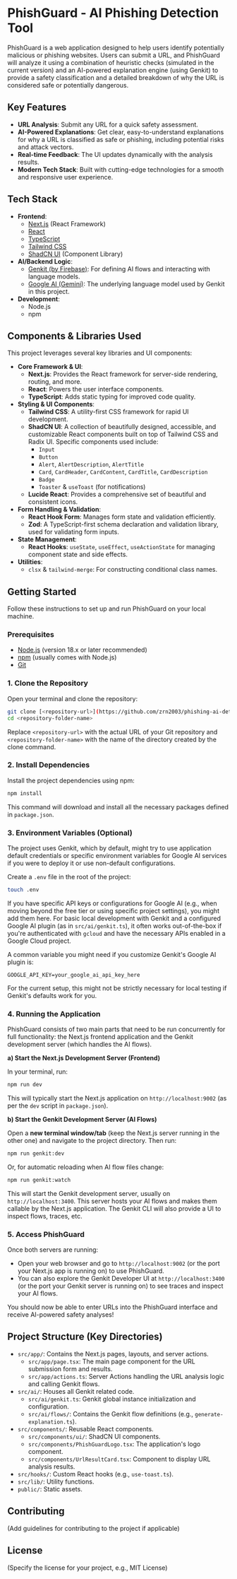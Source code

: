 
# PhishGuard - AI Phishing Detection Tool

PhishGuard is a web application designed to help users identify potentially malicious or phishing websites. Users can submit a URL, and PhishGuard will analyze it using a combination of heuristic checks (simulated in the current version) and an AI-powered explanation engine (using Genkit) to provide a safety classification and a detailed breakdown of why the URL is considered safe or potentially dangerous.

## Key Features

*   **URL Analysis**: Submit any URL for a quick safety assessment.
*   **AI-Powered Explanations**: Get clear, easy-to-understand explanations for why a URL is classified as safe or phishing, including potential risks and attack vectors.
*   **Real-time Feedback**: The UI updates dynamically with the analysis results.
*   **Modern Tech Stack**: Built with cutting-edge technologies for a smooth and responsive user experience.

## Tech Stack

*   **Frontend**:
    *   [Next.js](https://nextjs.org/) (React Framework)
    *   [React](https://reactjs.org/)
    *   [TypeScript](https://www.typescriptlang.org/)
    *   [Tailwind CSS](https://tailwindcss.com/)
    *   [ShadCN UI](https://ui.shadcn.com/) (Component Library)
*   **AI/Backend Logic**:
    *   [Genkit (by Firebase)](https://firebase.google.com/docs/genkit): For defining AI flows and interacting with language models.
    *   [Google AI (Gemini)](https://ai.google.dev/): The underlying language model used by Genkit in this project.
*   **Development**:
    *   Node.js
    *   npm

## Components & Libraries Used

This project leverages several key libraries and UI components:

*   **Core Framework & UI**:
    *   **Next.js**: Provides the React framework for server-side rendering, routing, and more.
    *   **React**: Powers the user interface components.
    *   **TypeScript**: Adds static typing for improved code quality.
*   **Styling & UI Components**:
    *   **Tailwind CSS**: A utility-first CSS framework for rapid UI development.
    *   **ShadCN UI**: A collection of beautifully designed, accessible, and customizable React components built on top of Tailwind CSS and Radix UI. Specific components used include:
        *   `Input`
        *   `Button`
        *   `Alert`, `AlertDescription`, `AlertTitle`
        *   `Card`, `CardHeader`, `CardContent`, `CardTitle`, `CardDescription`
        *   `Badge`
        *   `Toaster` & `useToast` (for notifications)
    *   **Lucide React**: Provides a comprehensive set of beautiful and consistent icons.
*   **Form Handling & Validation**:
    *   **React Hook Form**: Manages form state and validation efficiently.
    *   **Zod**: A TypeScript-first schema declaration and validation library, used for validating form inputs.
*   **State Management**:
    *   **React Hooks**: `useState`, `useEffect`, `useActionState` for managing component state and side effects.
*   **Utilities**:
    *   `clsx` & `tailwind-merge`: For constructing conditional class names.

## Getting Started

Follow these instructions to set up and run PhishGuard on your local machine.

### Prerequisites

*   [Node.js](https://nodejs.org/) (version 18.x or later recommended)
*   [npm](https://www.npmjs.com/) (usually comes with Node.js)
*   [Git](https://git-scm.com/)

### 1. Clone the Repository

Open your terminal and clone the repository:

```bash
git clone [<repository-url>](https://github.com/zrn2003/phishing-ai-detection)
cd <repository-folder-name>
```

Replace `<repository-url>` with the actual URL of your Git repository and `<repository-folder-name>` with the name of the directory created by the clone command.

### 2. Install Dependencies

Install the project dependencies using npm:

```bash
npm install
```

This command will download and install all the necessary packages defined in `package.json`.

### 3. Environment Variables (Optional)

The project uses Genkit, which by default, might try to use application default credentials or specific environment variables for Google AI services if you were to deploy it or use non-default configurations.

Create a `.env` file in the root of the project:

```bash
touch .env
```

If you have specific API keys or configurations for Google AI (e.g., when moving beyond the free tier or using specific project settings), you might add them here. For basic local development with Genkit and a configured Google AI plugin (as in `src/ai/genkit.ts`), it often works out-of-the-box if you're authenticated with `gcloud` and have the necessary APIs enabled in a Google Cloud project.

A common variable you might need if you customize Genkit's Google AI plugin is:
```env
GOOGLE_API_KEY=your_google_ai_api_key_here
```
For the current setup, this might not be strictly necessary for local testing if Genkit's defaults work for you.

### 4. Running the Application

PhishGuard consists of two main parts that need to be run concurrently for full functionality: the Next.js frontend application and the Genkit development server (which handles the AI flows).

**a) Start the Next.js Development Server (Frontend)**

In your terminal, run:

```bash
npm run dev
```

This will typically start the Next.js application on `http://localhost:9002` (as per the `dev` script in `package.json`).

**b) Start the Genkit Development Server (AI Flows)**

Open a **new terminal window/tab** (keep the Next.js server running in the other one) and navigate to the project directory. Then run:

```bash
npm run genkit:dev
```
Or, for automatic reloading when AI flow files change:
```bash
npm run genkit:watch
```

This will start the Genkit development server, usually on `http://localhost:3400`. This server hosts your AI flows and makes them callable by the Next.js application. The Genkit CLI will also provide a UI to inspect flows, traces, etc.

### 5. Access PhishGuard

Once both servers are running:

*   Open your web browser and go to `http://localhost:9002` (or the port your Next.js app is running on) to use PhishGuard.
*   You can also explore the Genkit Developer UI at `http://localhost:3400` (or the port your Genkit server is running on) to see traces and inspect your AI flows.

You should now be able to enter URLs into the PhishGuard interface and receive AI-powered safety analyses!

## Project Structure (Key Directories)

*   `src/app/`: Contains the Next.js pages, layouts, and server actions.
    *   `src/app/page.tsx`: The main page component for the URL submission form and results.
    *   `src/app/actions.ts`: Server Actions handling the URL analysis logic and calling Genkit flows.
*   `src/ai/`: Houses all Genkit related code.
    *   `src/ai/genkit.ts`: Genkit global instance initialization and configuration.
    *   `src/ai/flows/`: Contains the Genkit flow definitions (e.g., `generate-explanation.ts`).
*   `src/components/`: Reusable React components.
    *   `src/components/ui/`: ShadCN UI components.
    *   `src/components/PhishGuardLogo.tsx`: The application's logo component.
    *   `src/components/UrlResultCard.tsx`: Component to display URL analysis results.
*   `src/hooks/`: Custom React hooks (e.g., `use-toast.ts`).
*   `src/lib/`: Utility functions.
*   `public/`: Static assets.

## Contributing

(Add guidelines for contributing to the project if applicable)

## License

(Specify the license for your project, e.g., MIT License)
```
